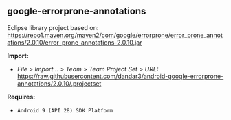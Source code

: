 ## google-errorprone-annotations

Eclipse library project based on:<br/>
https://repo1.maven.org/maven2/com/google/errorprone/error_prone_annotations/2.0.10/error_prone_annotations-2.0.10.jar

**Import:**
- _File > Import... > Team > Team Project Set > URL:_<br/>
  https://raw.githubusercontent.com/dandar3/android-google-errorprone-annotations/2.0.10/.projectset

**Requires:**
- `Android 9 (API 28) SDK Platform`